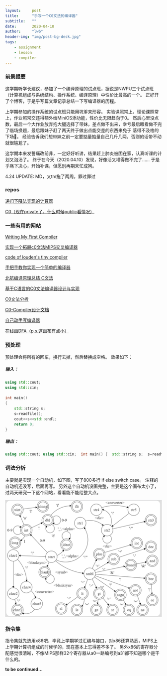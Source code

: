 ```yaml
---
layout:     post
title:      "手写一个C0文法的编译器"
subtitle:   ""
date:       2020-04-10
author:     "lwb"
header-img: "img/post-bg-desk.jpg"
tags:
    - assignment
    - lesson
    - compiler
---
```


### 前景提要

这学期听学长建议，参加了一个编译原理的试点班，据说是NWPU三个试点班（计算机组成与系统结构、操作系统、编译原理）中性价比最高的一个。
正好开了个博客，于是乎写篇文章记录总结一下写编译器的历程。

上学期参加的操作系统的试点班只能用坑爹来形容。
实验课照常上，理论课照常上，作业照常交还得额外给MiniOS添功能，性价比无限趋向于0。
然后心里没点数，最后一个大作业放弃抱大腿选择了带妹，差点做不出来，幸亏最后眼看做不完了临场换题，最后跟妹子赶了两天终于做出点能交差的东西来免于
落得不及格的下场🤦。
经验告诉我们想带妹之前一定要掂量掂量自己几斤几两，否则的话带不动就很尴尬了。

这学期本来发誓痛改前非，一定好好听讲，结果赶上肺炎被困在家，认真听课的计划又泡汤了。
终于在今天（2020.04.10）发现，好像活又堆得做不完了……
于是乎痛下决心，开始补课，但愿别再期末忙成狗。

4.24 UPDATE: MD，又tm拖了两周，罪过罪过

### repos

[递归下降法实现的计算器](https://github.com/osmium18452/calc)

[C0（现在private了，什么时候public看情况）](https://github.com/osmium18452/co)

### 一些有用的网站

[Writing My First Compiler](https://dev.to/fcpauldiaz/writing-my-first-compiler)

[实现一个拓展c0文法MIPS交叉编译器](https://www.cnblogs.com/sciencefans/articles/4235139.html)

[code of louden's tiny compiler](https://github.com/osmium18452/tiny)

[手把手教你实现一个简单的编译器](https://segmentfault.com/a/1190000012922304)

[北航编译原理总结 C文法](https://www.cnblogs.com/superxiaoying/p/6402532.html)

[基于C语言的C0文法编译器设计与实现](https://www.write-bug.com/article/1263.html)

[C0文法分析](https://www.zybuluo.com/UDvoid/note/47020)

[C0-Compiler设计文档](https://zijiaw.github.io/2017/11/18/C0-Compiler%E8%AE%BE%E8%AE%A1%E6%96%87%E6%A1%A3/)

[自己动手写编译器](https://pandolia.net/tinyc/ch9_context_free_grammar.html)

[在线画DFA（p.s.这画布有点小）](http://www.madebyevan.com/fsm/)

### 预处理

预处理会将所有的回车，换行去掉，然后替换成空格。
效果如下：

##### 输入：

```c++
using std::cout;
using std::cin;

int main()
{
	std::string s;
	s=readfile();
	cout<<s<<std::endl;
	return 0;
}
```

##### 输出：

```c++
using std::cout; using std::cin;  int main() {  std::string s;  s=readfile();   cout<<s<<std::endl;     return 0; }
```

### 词法分析

主要就是实现一个自动机，如下图，写了800多行 if else switch case。
注释的自动机还没写，后面再写。
另外这个自动机没画完整，主要是这个画布太小了，过两天研究一下这个网站，看看能不能给整大点。

![DFA](/img/pic4posts/dfa.png)

### 指令集

指令集就先选用x86吧，毕竟上学期学过汇编与接口，对x86还算熟悉，MIPS上上学期计算机组成的时候学的，现在基本上忘得差不多了。
另外x86的寄存器分配感觉很清晰，不像MIPS那样32个寄存器从a0一路编号到a31都不知道哪个是干什么的。


**to be continued...**